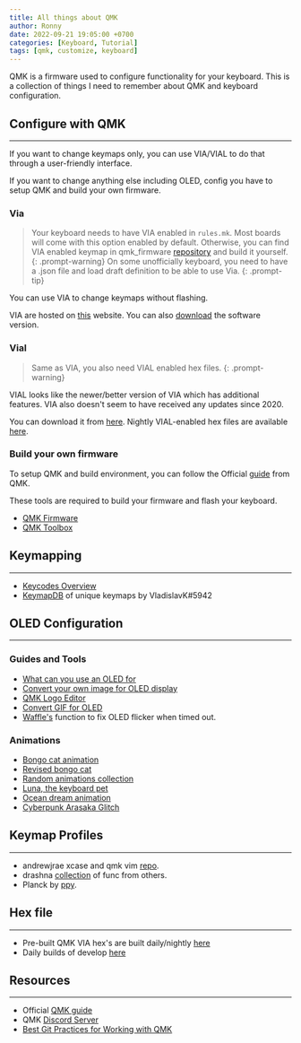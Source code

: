 ```yaml
---
title: All things about QMK
author: Ronny
date: 2022-09-21 19:05:00 +0700
categories: [Keyboard, Tutorial]
tags: [qmk, customize, keyboard]
---
```


QMK is a firmware used to configure functionality for your keyboard. This is a collection of things I need to remember about QMK and keyboard configuration.

## Configure with QMK

---

If you want to change keymaps only, you can use VIA/VIAL to do that through a user-friendly interface.

If you want to change anything else including OLED, config you have to setup QMK and build your own firmware.

### Via

>Your keyboard needs to have VIA enabled in `rules.mk`. Most boards will come with this option enabled by default. Otherwise, you can find VIA enabled keymap in qmk_firmware [repository](https://github.com/qmk/qmk_firmware) and build it yourself.
{: .prompt-warning}
>On some unofficially keyboard, you need to have a .json file and load draft definition to be able to use Via.
{: .prompt-tip}

You can use VIA to change keymaps without flashing.

VIA are hosted on [this](https://www.caniusevia.com/) website. You can also [download](https://github.com/the-via/releases) the software version.

### Vial

> Same as VIA, you also need VIAL enabled hex files.
{: .prompt-warning}

VIAL looks like the newer/better version of VIA which has additional features. VIA also doesn't seem to have received any updates since 2020.

You can download it from [here](https://get.vial.today/). Nightly VIAL-enabled hex files are available [here](https://keyboard.gay/).

### Build your own firmware

To setup QMK and build environment, you can follow the Official [guide](https://docs.qmk.fm/#/newbs) from QMK.

These tools are required to build your firmware and flash your keyboard.

- [QMK Firmware](https://github.com/qmk/qmk_firmware)
- [QMK Toolbox](https://github.com/qmk/qmk_toolbox)

## Keymapping

---

- [Keycodes Overview](https://github.com/qmk/qmk_firmware/blob/master/docs/keycodes.md)
- [KeymapDB](https://keymapdb.com/) of unique keymaps by VladislavK#5942

## OLED Configuration

---

### Guides and Tools

- [What can you use an OLED for](https://docs.splitkb.com/hc/en-us/articles/360010533820-What-can-you-use-an-OLED-display-for-)
- [Convert your own image for OLED display](https://docs.splitkb.com/hc/en-us/articles/360013811280)
- [QMK Logo Editor](https://joric.github.io/qle/)
- [Convert GIF for OLED](https://www.youtube.com/watch?v=eFMExifwnv4)
- [Waffle's](https://github.com/waffle87/qmk_firmware/blob/waffle_develop/users/waffle/readme.md#oled) function to fix OLED flicker when timed out.

### Animations

- [Bongo cat animation](https://github.com/nwii/oledbongocat)
- [Revised bongo cat](https://github.com/adamhochberger/bongocat_mercutio)
- [Random animations collection](https://github.com/marekpiechut/qmk-animations)
- [Luna, the keyboard pet](https://github.com/qmk/qmk_firmware/tree/master/keyboards/sofle/keymaps/helltm)
- [Ocean dream animation](https://github.com/qmk/qmk_firmware/tree/master/users/snowe)
- [Cyberpunk Arasaka Glitch](https://www.youtube.com/watch?v=ChmV64OPc6k)

## Keymap Profiles

---

- andrewjrae xcase and qmk vim [repo](https://github.com/andrewjrae/kyria-keymap#x-case).
- drashna [collection](https://github.com/qmk/qmk_firmware/tree/master/users/drashna) of func from others.
- Planck by [ppy](https://github.com/peppy/qmk_firmware/tree/ppy/keyboards/planck/keymaps/ppy).

## Hex file

---

- Pre-built QMK VIA hex's are built daily/nightly [here](https://github.com/Xelus22/QMK-VIA-Hex/)
- Daily builds of develop [here](https://qmk.tzarc.io/)

## Resources

---

- Official [QMK guide](https://docs.qmk.fm)
- QMK [Discord Server](https://discord.gg/qmk-440868230475677696)
- [Best Git Practices for Working with QMK](https://docs.qmk.fm/#/newbs_git_best_practices)
